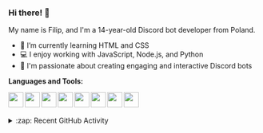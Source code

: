 ### Hi there! 👋

My name is Filip, and I'm a 14-year-old Discord bot developer from Poland.

- 🌱 I’m currently learning HTML and CSS
- 💻 I enjoy working with JavaScript, Node.js, and Python
- 🎨 I'm passionate about creating engaging and interactive Discord bots

**Languages and Tools:**

<img align="left" height="30" src="https://cdn.jsdelivr.net/gh/devicons/devicon/icons/javascript/javascript-original.svg">
<img align="left" height="30" src="https://cdn.jsdelivr.net/gh/devicons/devicon/icons/nodejs/nodejs-original.svg">  
<img align="left" height="30" src="https://cdn.jsdelivr.net/gh/devicons/devicon/icons/python/python-original.svg"> 
<img align="left" height="30" src="https://cdn.jsdelivr.net/gh/devicons/devicon/icons/html5/html5-original.svg">
<img align="left" height="30" src="https://cdn.jsdelivr.net/gh/devicons/devicon/icons/css3/css3-original.svg">
<img align="left" height="30" src="https://static-00.iconduck.com/assets.00/github-icon-2048x1988-jzvzcf2t.png">
<img align="left" height="30" src="https://cdn.jsdelivr.net/gh/devicons/devicon/icons/git/git-original.svg">
<img align="left" height="30" src="https://cdn.jsdelivr.net/gh/devicons/devicon/icons/vscode/vscode-original.svg">

<br><br>

<details>
  <summary>:zap: Recent GitHub Activity</summary>
  
<!--START_SECTION:activity-->
1. 🗣 Commented on [#35](https://github.com/GH-Event-Demos/random-name-picker/issues/35) in [GH-Event-Demos/random-name-picker](https://github.com/GH-Event-Demos/random-name-picker)
2. 💪 Opened PR [#4](https://github.com/mongodb-developer/mdblinks/pull/4) in [mongodb-developer/mdblinks](https://github.com/mongodb-developer/mdblinks)
3. ❗ Opened issue [#3](https://github.com/mongodb-developer/mdblinks/issues/3) in [mongodb-developer/mdblinks](https://github.com/mongodb-developer/mdblinks)
4. 💪 Opened PR [#1](https://github.com/studio-demo/cloudcash-sass/pull/1) in [studio-demo/cloudcash-sass](https://github.com/studio-demo/cloudcash-sass)
5. 🎉 Merged PR [#1](https://github.com/codeSTACKr/superhero-extensions/pull/1) in [codeSTACKr/superhero-extensions](https://github.com/codeSTACKr/superhero-extensions)
<!--END_SECTION:activity-->

</details>
